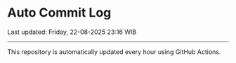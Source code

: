 # Auto Commit Log

Last updated: Friday, 22-08-2025 23:16 WIB

---

This repository is automatically updated every hour using GitHub Actions.
